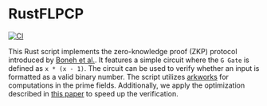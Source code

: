 # RustFLPCP
[![CI](https://github.com/WeiqiNs/RustFLPCP/actions/workflows/ci.yml/badge.svg)](https://github.com/WeiqiNs/RustFLPCP/actions/workflows/ci.yml)

This Rust script implements the zero-knowledge proof (ZKP) protocol introduced by [Boneh et al.](https://eprint.iacr.org/2019/188.pdf).
It features a simple circuit where the `G Gate` is defined as `x * (x - 1)`.
The circuit can be used to verify whether an input is formatted as a valid binary number. 
The script utilizes [arkworks](https://arkworks.rs) for computations in the prime fields.
Additionally, we apply the optimization described in [this paper](https://eprint.iacr.org/2025/420) to speed up the verification.
